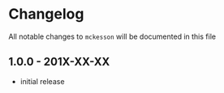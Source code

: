 # Changelog

All notable changes to `mckesson` will be documented in this file

## 1.0.0 - 201X-XX-XX

- initial release
